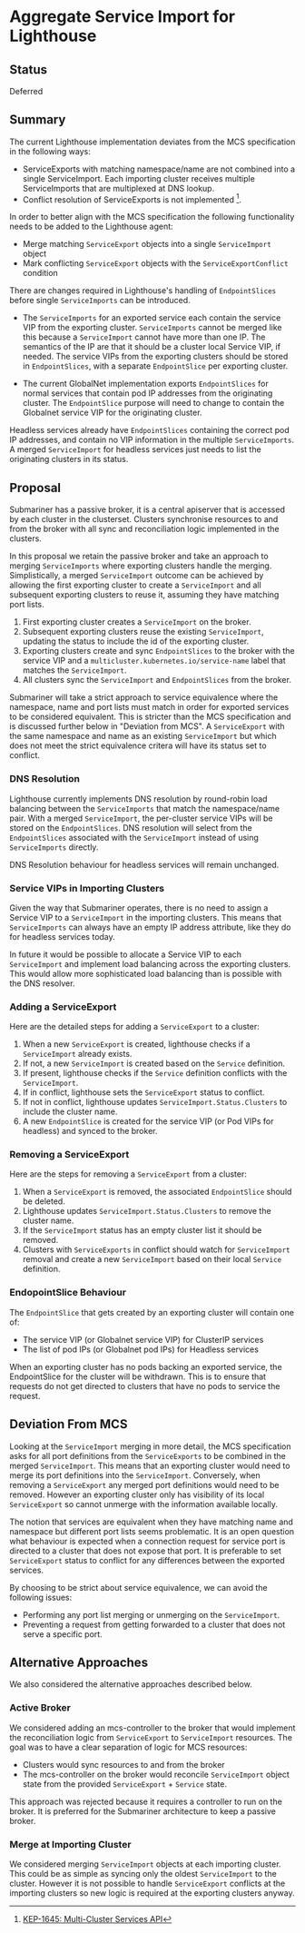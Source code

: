 # Aggregate Service Import for Lighthouse

## Status

Deferred

## Summary

The current Lighthouse implementation deviates from the MCS specification in the following ways:

- ServiceExports with matching namespace/name are not combined into a single ServiceImport.
  Each importing cluster receives multiple ServiceImports that are multiplexed at DNS lookup.
- Conflict resolution of ServiceExports is not implemented [^1].

In order to better align with the MCS specification the following functionality needs to be
added to the Lighthouse agent:

- Merge matching `ServiceExport` objects into a single `ServiceImport` object
- Mark conflicting `ServiceExport` objects with the `ServiceExportConflict` condition

There are changes required in Lighthouse's handling of `EndpointSlices` before single
`ServiceImports` can be introduced.

- The `ServiceImports` for an exported service each contain the service VIP from the exporting
  cluster. `ServiceImports` cannot be merged like this because a `ServiceImport` cannot have
  more than one IP. The semantics of the IP are that it should be a cluster local Service VIP,
  if needed. The service VIPs from the exporting clusters should be stored in `EndpointSlices`,
  with a separate `EndpointSlice` per exporting cluster.

- The current GlobalNet implementation exports `EndpointSlices` for normal services that contain
  pod IP addresses from the originating cluster. The `EndpointSlice` purpose will need to change
  to contain the Globalnet service VIP for the originating cluster.

Headless services already have `EndpointSlices` containing the correct pod IP addresses, and
contain no VIP information in the multiple `ServiceImports`. A merged `ServiceImport` for
headless services just needs to list the originating clusters in its status.

## Proposal

Submariner has a passive broker, it is a central apiserver that is accessed by each cluster in
the clusterset. Clusters synchronise resources to and from the broker with all sync and
reconciliation logic implemented in the clusters.

In this proposal we retain the passive broker and take an approach to merging `ServiceImports`
where exporting clusters handle the merging. Simplistically, a merged `ServiceImport` outcome
can be achieved by allowing the first exporting cluster to create a `ServiceImport` and all
subsequent exporting clusters to reuse it, assuming they have matching port lists.

1. First exporting cluster creates a `ServiceImport` on the broker.
1. Subsequent exporting clusters reuse the existing `ServiceImport`, updating the status to
   include the id of the exporting cluster.
1. Exporting clusters create and sync `EndpointSlices` to the broker with the service VIP and a
   `multicluster.kubernetes.io/service-name` label that matches the `ServiceImport`.
1. All clusters sync the `ServiceImport` and `EndpointSlices` from the broker.

Submariner will take a strict approach to service equivalence where the namespace, name and port
lists must match in order for exported services to be considered equivalent. This is stricter
than the MCS specification and is discussed further below in "Deviation from MCS". A
`ServiceExport` with the same namespace and name as an existing `ServiceImport` but which does
not meet the strict equivalence critera will have its status set to conflict.

### DNS Resolution

Lighthouse currently implements DNS resolution by round-robin load balancing between the
`ServiceImports` that match the namespace/name pair. With a merged `ServiceImport`, the
per-cluster service VIPs will be stored on the `EndpointSlices`. DNS resolution will select from
the `EndpointSlices` associated with the `ServiceImport` instead of using `ServiceImports`
directly.

DNS Resolution behaviour for headless services will remain unchanged.

### Service VIPs in Importing Clusters

Given the way that Submariner operates, there is no need to assign a Service VIP to a
`ServiceImport` in the importing clusters. This means that `ServiceImports` can always have an
empty IP address attribute, like they do for headless services today.

In future it would be possible to allocate a Service VIP to each `ServiceImport` and implement
load balancing across the exporting clusters. This would allow more sophisticated load balancing
than is possible with the DNS resolver.

### Adding a ServiceExport

Here are the detailed steps for adding a `ServiceExport` to a cluster:

1. When a new `ServiceExport` is created, lighthouse checks if a `ServiceImport` already exists.
1. If not, a new `ServiceImport` is created based on the `Service` definition.
1. If present, lighthouse checks if the `Service` definition conflicts with the `ServiceImport`.
1. If in conflict, lighthouse sets the `ServiceExport` status to conflict.
1. If not in conflict, lighthouse updates `ServiceImport.Status.Clusters` to include the cluster
   name.
1. A new `EndpointSlice` is created for the service VIP (or Pod VIPs for headless) and synced to
   the broker.

### Removing a ServiceExport

Here are the steps for removing a `ServiceExport` from a cluster:

1. When a `ServiceExport` is removed, the associated `EndpointSlice` should be deleted.
1. Lighthouse updates `ServiceImport.Status.Clusters` to remove the cluster name.
1. If the `ServiceImport` status has an empty cluster list it should be removed.
1. Clusters with `ServiceExports` in conflict should watch for `ServiceImport` removal and
   create a new `ServiceImport` based on their local `Service` definition.

### EndopointSlice Behaviour

The `EndpointSlice` that gets created by an exporting cluster will contain one of:

- The service VIP (or Globalnet service VIP) for ClusterIP services
- The list of pod IPs (or Globalnet pod IPs) for Headless services

When an exporting cluster has no pods backing an exported service, the EndpointSlice for the
cluster will be withdrawn. This is to ensure that requests do not get directed to clusters that
have no pods to service the request.

## Deviation From MCS

Looking at the `ServiceImport` merging in more detail, the MCS specification asks for all port
definitions from the `ServiceExports` to be combined in the merged `ServiceImport`. This means
that an exporting cluster would need to merge its port definitions into the `ServiceImport`.
Conversely, when removing a `ServiceExport` any merged port definitions would need to be
removed. However an exporting cluster only has visibility of its local `ServiceExport` so cannot
unmerge with the information available locally.

The notion that services are equivalent when they have matching name and namespace but different
port lists seems problematic. It is an open question what behaviour is expected when a
connection request for service port is directed to a cluster that does not expose that port. It
is preferable to set `ServiceExport` status to conflict for any differences between the exported
services.

By choosing to be strict about service equivalence, we can avoid the following issues:

- Performing any port list merging or unmerging on the `ServiceImport`.
- Preventing a request from getting forwarded to a cluster that does not serve a specific port.

## Alternative Approaches

We also considered the alternative approaches described below.

### Active Broker

We considered adding an mcs-controller to the broker that would implement the reconciliation
logic from `ServiceExport` to `ServiceImport` resources. The goal was to have a clear separation
of logic for MCS resources:

- Clusters would sync resources to and from the broker
- The mcs-controller on the broker would reconcile `ServiceImport` object state from the
  provided `ServiceExport` + `Service` state.

This approach was rejected because it requires a controller to run on the broker. It is
preferred for the Submariner architecture to keep a passive broker.

### Merge at Importing Cluster

We considered merging `ServiceImport` objects at each importing cluster. This could be as simple
as syncing only the oldest `ServiceImport` to the cluster. However it is not possible to handle
`ServiceExport` conflicts at the importing clusters so new logic is required at the exporting
clusters anyway.

[^1]: [KEP-1645: Multi-Cluster Services API](https://github.com/kubernetes/enhancements/tree/master/keps/sig-multicluster/1645-multi-cluster-services-api#constraints-and-conflict-resolution)
